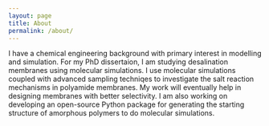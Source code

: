 ```yaml
---
layout: page
title: About
permalink: /about/
---
```


I have a chemical engineering background with primary interest in modelling and simulation. For my PhD dissertaion, I am studying desalination membranes using molecular simulations. I use molecular simulations coupled with advanced sampling techniqes to investigate the salt reaction mechanisms in polyamide membranes. My work will eventually help in designing membranes with better selectivity. I am also working on developing an open-source Python package for generating the starting structure of amorphous polymers to do molecular simulations. 



